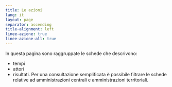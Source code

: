 ```yaml
---
title: Le azioni
lang: it
layout: page
separator: ascending
title-alignment: left
linee-azione: true
linee-azione-all: true
---
```

In questa pagina sono raggruppate le schede che descrivono:
   - tempi
   - attori
   - risultati.
Per una consultazione semplificata è possibile filtrare le schede relative ad amministrazioni centrali e amministrazioni territoriali.
